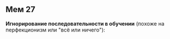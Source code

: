 ## Мем 27

**Игнорирование последовательности в обучении** (похоже на перфекционизм или "всё или ничего"):